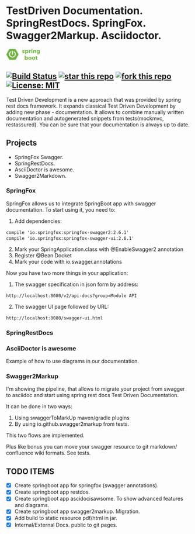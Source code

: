 # TestDriven Documentation. SpringRestDocs. SpringFox. Swagger2Markup. Asciidoctor.
![BOOT LOGO](img/springboot.png)

[![Build Status](https://travis-ci.org/tsypuk/springrestdoc.svg?branch=master)](https://travis-ci.org/tsypuk/springrestdoc)
[![star this repo](http://githubbadges.com/star.svg?user=tsypuk&repo=springrestdoc&style=default)](https://github.com/tsypuk/springrestdoc)
[![fork this repo](http://githubbadges.com/fork.svg?user=tsypuk&repo=springrestdoc&style=default)](https://github.com/tsypuk/springrestdoc/fork)
[![License: MIT](https://img.shields.io/badge/License-MIT-yellow.svg)](LICENSE)
---
Test Driven Development is a new approach that was provided by spring rest docs framework.
It expands classical Test Driven Development by adding new phase - documentation.
It allows to combine manually written documentation and autogenerated snippets from tests(mockmvc, restassured).
You can be sure that your documentation is always up to date.
## Projects
* SpringFox Swagger.
* SpringRestDocs.
* AsciiDoctor is awesome.
* Swagger2Markdown. 

### SpringFox
SpringFox allows us to integrate SpringBoot app with swagger documentation.
To start using it, you need to:
1. Add dependencies:
````
compile 'io.springfox:springfox-swagger2:2.6.1'
compile 'io.springfox:springfox-swagger-ui:2.6.1'
````
2. Mark your SpringApplication.class with @EnableSwagger2 annotation
3. Register @Bean Docket
4. Mark your code with io.swagger.annotations

Now you have two more things in your application:
1. The swagger specification in json form by address:
````
http://localhost:8080/v2/api-docs?group=Module API
````
2. The swagger UI page followed by URL:
````
http://localhost:8080/swagger-ui.html
````

### SpringRestDocs

### AsciiDoctor is awesome

Example of how to use diagrams in our documentation.

### Swagger2Markup
I'm showing the pipeline, that allows to migrate your project from swagger to asciidoc and start using spring rest docs
Test Driven Documentation.

It can be done in two ways:
1. Using swaggerToMarkUp maven/gradle plugins
2. By using io.github.swagger2markup from tests.

This two flows are implemented.

Plus like bonus you can move your swagger resource to git markdown/ confluence wiki formats.
See tests.

## TODO ITEMS

- [x] Create springboot app for springfox (swagger annotations).
- [x] Create springboot app restdos.
- [x] Create springboot app ascidocisawsome. To show advanced features and diagrams.
- [x] Create springboot app swagger2markup. Migration.
- [x] Add build to static resource pdf/html in jar. 
- [x] Internal/External Docs. public to git pages.